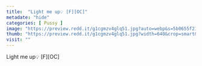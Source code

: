 ```yaml
---
title:  "Light me up💡 [F][OC]"
metadate: "hide"
categories: [ Pussy ]
image: "https://preview.redd.it/g1cgmzv4glq51.jpg?auto=webp&s=5b0655f21b00b2efa82beae041672d83dfdcc1ae"
thumb: "https://preview.redd.it/g1cgmzv4glq51.jpg?width=640&crop=smart&auto=webp&s=37a8197dd76680ed6dcd8de58784090c70dddeea"
visit: ""
---
```

Light me up💡 [F][OC]
